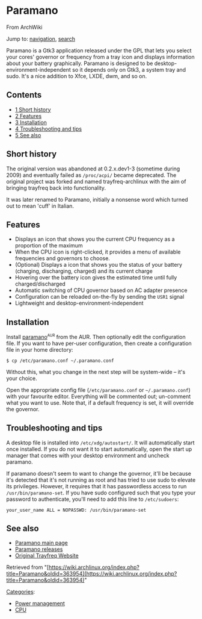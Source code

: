# Paramano

From ArchWiki

Jump to: [navigation](#column-one), [search](#searchInput)

Paramano is a Gtk3 application released under the GPL that lets you select your cores' governor or frequency from a tray icon and displays information about your battery graphically. Paramano is designed to be desktop-environment-independent so it depends only on Gtk3, a system tray and sudo. It's a nice addition to Xfce, LXDE, dwm, and so on.

## Contents

*   [1 Short history](#Short_history)
*   [2 Features](#Features)
*   [3 Installation](#Installation)
*   [4 Troubleshooting and tips](#Troubleshooting_and_tips)
*   [5 See also](#See_also)

## Short history

The original version was abandoned at 0.2.x.dev1-3 (sometime during 2009) and eventually failed as `/proc/acpi/` became deprecated. The original project was forked and named trayfreq-archlinux with the aim of bringing trayfreq back into functionality.

It was later renamed to Paramano, initially a nonsense word which turned out to mean 'cuff' in Italian.

## Features

*   Displays an icon that shows you the current CPU frequency as a proportion of the maximum
*   When the CPU icon is right-clicked, it provides a menu of available frequencies and governors to choose.
*   (Optional) Displays a icon that shows you the status of your battery (charging, discharging, charged) and its current charge
*   Hovering over the battery icon gives the estimated time until fully charged/discharged
*   Automatic switching of CPU governor based on AC adapter presence
*   Configuration can be reloaded on-the-fly by sending the `USR1` signal
*   Lightweight and desktop-environment-independent

## Installation

Install [paramano](https://aur.archlinux.org/packages/paramano/)<sup><small>AUR</small></sup> from the AUR. Then optionally edit the configuration file. If you want to have per-user configuration, then create a configuration file in your home directory:

```
$ cp /etc/paramano.conf ~/.paramano.conf

```

Without this, what you change in the next step will be system-wide – it's your choice.

Open the appropriate config file (`/etc/paramano.conf` or `~/.paramano.conf`) with your favourite editor. Everything will be commented out; un-comment what you want to use. Note that, if a default frequency is set, it will override the governor.

## Troubleshooting and tips

A desktop file is installed into `/etc/xdg/autostart/`. It will automatically start once installed. If you do not want it to start automatically, open the start up manager that comes with your desktop environment and uncheck paramano.

If paramano doesn't seem to want to change the governor, it'll be because it's detected that it's not running as root and has tried to use sudo to elevate its privileges. However, it requires that it has passwordless access to run `/usr/bin/paramano-set`. If you have sudo configured such that you type your password to authenticate, you'll need to add this line to `/etc/sudoers`:

```
your_user_name ALL = NOPASSWD: /usr/bin/paramano-set

```

## See also

*   [Paramano main page](https://github.com/phillid/paramano)
*   [Paramano releases](https://github.com/phillid/paramano/releases)
*   [Original Trayfreq Website](http://trayfreq.sourceforge.net)

Retrieved from "[https://wiki.archlinux.org/index.php?title=Paramano&oldid=363954](https://wiki.archlinux.org/index.php?title=Paramano&oldid=363954)"

[Categories](/index.php/Special:Categories "Special:Categories"):

*   [Power management](/index.php/Category:Power_management "Category:Power management")
*   [CPU](/index.php/Category:CPU "Category:CPU")
